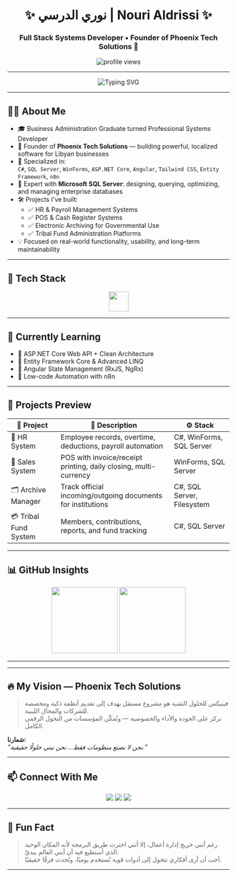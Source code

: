 <h1 align="center">✨ نوري الدرسي | Nouri Aldrissi ✨</h1>
<h3 align="center">Full Stack Systems Developer • Founder of Phoenix Tech Solutions 🚀</h3>

<p align="center">
  <img src="https://komarev.com/ghpvc/?username=nouri-aldrissi&label=Profile%20views&color=0e75b6&style=flat" alt="profile views" />
</p>

---
<p align="center">
  <img src="https://readme-typing-svg.demolab.com?font=Fira+Code&pause=1000&color=66FCF1&center=true&vCenter=true&width=700&lines=Building+Smart+Systems+for+Real+Workflows.;HR+%7C+Sales+%7C+Archiving+%7C+Custom+Solutions.;C%23+%7C+SQL+Server+%7C+Angular+%7C+ASP.NET+Core.;Founder+of+Phoenix+Tech+Solutions+%F0%9F%94%A5" alt="Typing SVG" />
</p>


---

## 👨‍💻 About Me

- 🎓 Business Administration Graduate turned Professional Systems Developer  
- 💼 Founder of **Phoenix Tech Solutions** — building powerful, localized software for Libyan businesses  
- 🧰 Specialized in:  
  `C#`, `SQL Server`, `WinForms`, `ASP.NET Core`, `Angular`, `Tailwind CSS`, `Entity Framework`, `n8n`  
- 💾 Expert with **Microsoft SQL Server**: designing, querying, optimizing, and managing enterprise databases  
- 🛠️ Projects I've built:
  - ✅ HR & Payroll Management Systems  
  - ✅ POS & Cash Register Systems  
  - ✅ Electronic Archiving for Governmental Use  
  - ✅ Tribal Fund Administration Platforms  
- 💡 Focused on real-world functionality, usability, and long-term maintainability

---

## 🚀 Tech Stack

<div align="center">
  <img src="https://skillicons.dev/icons?i=cs,dotnet,angular,ts,html,css,tailwind,sqlserver,github" height="45" />
</div>

---

## 🧠 Currently Learning

- 📌 ASP.NET Core Web API + Clean Architecture  
- 📌 Entity Framework Core & Advanced LINQ  
- 📌 Angular State Management (RxJS, NgRx)  
- 📌 Low-code Automation with n8n

---

## 🧰 Projects Preview

| 🧩 Project | 📝 Description | ⚙️ Stack |
|-----------|----------------|----------|
| 💼 HR System | Employee records, overtime, deductions, payroll automation | C#, WinForms, SQL Server |
| 🛒 Sales System | POS with invoice/receipt printing, daily closing, multi-currency | WinForms, SQL Server |
| 🗂️ Archive Manager | Track official incoming/outgoing documents for institutions | C#, SQL Server, Filesystem |
| 💳 Tribal Fund System | Members, contributions, reports, and fund tracking | C#, SQL Server |

---

## 📊 GitHub Insights

<div align="center">
  <img src="https://github-readme-stats.vercel.app/api?username=nouri-aldrissi&show_icons=true&theme=tokyonight&hide_border=true" height="150" />
  <img src="https://streak-stats.demolab.com?user=nouri-aldrissi&theme=tokyonight&hide_border=true" height="150" />
</div>

---


---

## 🔥 My Vision — Phoenix Tech Solutions

> فينيكس للحلول التقنية هو مشروع مستقل يهدف إلى تقديم أنظمة ذكية ومخصصة للشركات والمحال الليبية.  
> نركز على الجودة والأداء والخصوصية — ونُمكّن المؤسسات من التحول الرقمي الكامل.

**شعارنا:**  
_“نحن لا نصنع منظومات فقط… نحن نبني حلولًا حقيقية.”_

---

## 📫 Connect With Me

<div align="center">
  <a href="mailto:nouri.ali.aldrissi@gmail.com"><img src="https://img.shields.io/badge/Gmail-EA4335?style=for-the-badge&logo=gmail&logoColor=white" /></a>
  <a href="https://www.linkedin.com/in/nouri-aldrissi-9b7218329/"><img src="https://img.shields.io/badge/LinkedIn-0A66C2?style=for-the-badge&logo=linkedin&logoColor=white" /></a>
  <a href="https://facebook.com/Nouri.aldrissi"><img src="https://img.shields.io/badge/Facebook-1877F2?style=for-the-badge&logo=facebook&logoColor=white" /></a>
</div>

---

## 🧠 Fun Fact

> رغم أنني خريج إدارة أعمال، إلا أنني اخترت طريق البرمجة لأنه المكان الوحيد الذي أستطيع فيه أن أبني العالم بيديّ.  
> أحب أن أرى أفكاري تتحول إلى أدوات قوية تُستخدم يوميًا، وتُحدث فرقًا حقيقيًا.

---
